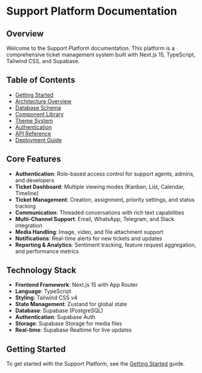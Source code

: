 # Support Platform Documentation

## Overview

Welcome to the Support Platform documentation. This platform is a comprehensive ticket management system built with Next.js 15, TypeScript, Tailwind CSS, and Supabase.

## Table of Contents

- [Getting Started](./getting-started.md)
- [Architecture Overview](./architecture.md)
- [Database Schema](./database-schema.md)
- [Component Library](./component-library.md)
- [Theme System](./theme-system.md)
- [Authentication](./authentication.md)
- [API Reference](./api-reference.md)
- [Deployment Guide](./deployment.md)

## Core Features

- **Authentication**: Role-based access control for support agents, admins, and developers
- **Ticket Dashboard**: Multiple viewing modes (Kanban, List, Calendar, Timeline)
- **Ticket Management**: Creation, assignment, priority settings, and status tracking
- **Communication**: Threaded conversations with rich text capabilities
- **Multi-Channel Support**: Email, WhatsApp, Telegram, and Slack integration
- **Media Handling**: Image, video, and file attachment support
- **Notifications**: Real-time alerts for new tickets and updates
- **Reporting & Analytics**: Sentiment tracking, feature request aggregation, and performance metrics

## Technology Stack

- **Frontend Framework**: Next.js 15 with App Router
- **Language**: TypeScript
- **Styling**: Tailwind CSS v4
- **State Management**: Zustand for global state
- **Database**: Supabase (PostgreSQL)
- **Authentication**: Supabase Auth
- **Storage**: Supabase Storage for media files
- **Real-time**: Supabase Realtime for live updates

## Getting Started

To get started with the Support Platform, see the [Getting Started](./getting-started.md) guide.
